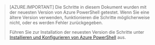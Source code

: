 > [AZURE.IMPORTANT] Die Schritte in diesem Dokument wurden mit der neuesten Version von Azure PowerShell getestet. Wenn Sie eine ältere Version verwenden, funktionieren die Schritte möglicherweise nicht, oder es werden Fehler zurückgegeben.
>
> Führen Sie zur Installation der neuesten Version die Schritte unter [Installieren und Konfigurieren von Azure PowerShell](../articles/powershell-install-configure.md) aus.

<!---HONumber=AcomDC_0420_2016-->